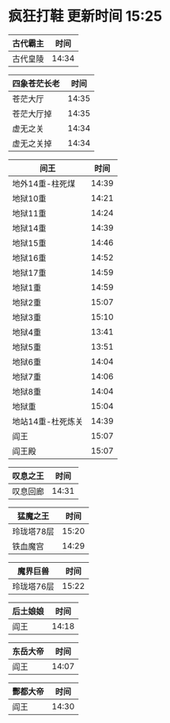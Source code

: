 # 疯狂打鞋 更新时间 15:25

| 古代霸主   | 时间    |
|--------|-------|
| 古代皇陵 | 14:34 |

| 四象苍茫长老   | 时间    |
|--------|-------|
| 苍茫大厅 | 14:35 |
| 苍茫大厅掉 | 14:35 |
| 虚无之关 | 14:34 |
| 虚无之关掉 | 14:34 |

| 间王   | 时间    |
|--------|-------|
| 地外14重-柱死煤 | 14:39 |
| 地狱10重 | 14:21 |
| 地狱11重 | 14:24 |
| 地狱14重 | 14:39 |
| 地狱15重 | 14:46 |
| 地狱16重 | 14:52 |
| 地狱17重 | 14:59 |
| 地狱1重 | 14:59 |
| 地狱2重 | 15:07 |
| 地狱3重 | 15:10 |
| 地狱4重 | 13:41 |
| 地狱5重 | 13:51 |
| 地狱6重 | 14:04 |
| 地狱7重 | 14:06 |
| 地狱8重 | 14:04 |
| 地狱重 | 15:04 |
| 地站14重-杜死炼关 | 14:39 |
| 阎王 | 15:07 |
| 阎王殿 | 15:07 |

| 叹息之王   | 时间    |
|--------|-------|
| 叹息回廊 | 14:31 |

| 猛魔之王   | 时间    |
|--------|-------|
| 玲珑塔78层 | 15:20 |
| 铁血魔宫 | 14:29 |

| 魔界巨兽   | 时间    |
|--------|-------|
| 玲珑塔76层 | 15:22 |

| 后土娘娘   | 时间    |
|--------|-------|
| 阎王 | 14:18 |

| 东岳大帝   | 时间    |
|--------|-------|
| 阎王 | 14:07 |

| 酆都大帝   | 时间    |
|--------|-------|
| 阎王 | 14:30 |
